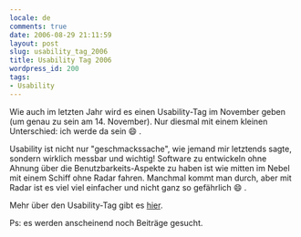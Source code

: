 ```yaml
---
locale: de
comments: true
date: 2006-08-29 21:11:59
layout: post
slug: usability_tag_2006
title: Usability Tag 2006
wordpress_id: 200
tags:
- Usability
---
```


Wie auch im letzten Jahr wird es einen Usability-Tag im November geben (um
genau zu sein am 14. November). Nur diesmal mit einem kleinen Unterschied: ich
werde da sein :smile: .

Usability ist nicht nur "geschmackssache", wie jemand mir letztends sagte,
sondern wirklich messbar und wichtig! Software zu entwickeln ohne Ahnung über
die Benutzbarkeits-Aspekte zu haben ist wie mitten im Nebel mit einem Schiff
ohne Radar fahren. Manchmal kommt man durch, aber mit Radar ist es viel viel
einfacher und nicht ganz so gefährlich :smile: .

Mehr über den Usability-Tag gibt es [hier](http://usabilitytag.de).

Ps: es werden anscheinend noch Beiträge gesucht.
